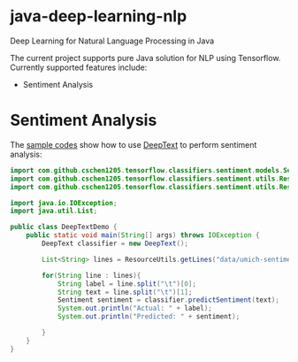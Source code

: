 # java-deep-learning-nlp

Deep Learning for Natural Language Processing in Java

The current project supports pure Java solution for NLP using Tensorflow. Currently supported features include:

* Sentiment Analysis

# Sentiment Analysis

The [sample codes](src/main/java/com/github/cschen1205/tensorflow/classifiers/sentiment/DeepTextDemo.java) show how
to use [DeepText](src/main/java/com/github/cschen1205/tensorflow/classifiers/sentiment/DeepText.java) to perform
sentiment analysis:

```java
import com.github.cschen1205.tensorflow.classifiers.sentiment.models.Sentiment;
import com.github.cschen1205.tensorflow.classifiers.sentiment.utils.ResourceUtils;
import com.github.cschen1205.tensorflow.classifiers.sentiment.utils.ResourceUtils;

import java.io.IOException;
import java.util.List;

public class DeepTextDemo {
    public static void main(String[] args) throws IOException {
        DeepText classifier = new DeepText();

        List<String> lines = ResourceUtils.getLines("data/umich-sentiment-train.txt");

        for(String line : lines){
            String label = line.split("\t")[0];
            String text = line.split("\t")[1];
            Sentiment sentiment = classifier.predictSentiment(text);
            System.out.println("Actual: " + label);
            System.out.println("Predicted: " + sentiment);

        }
    }
}

```
